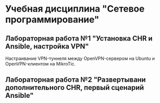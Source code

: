 # Учебная дисциплина "Сетевое программирование" #

## Лабораторная работа №1 "Установка CHR и Ansible, настройка VPN" ##
Настраивание VPN-туннеля между OpenVPN-сервером на Ubuntu и OpenVPN-клиентом на MikroTic.

## Лабораторная работа №2 "Развертывани дополнительного CHR, первый сценарий Ansible"

